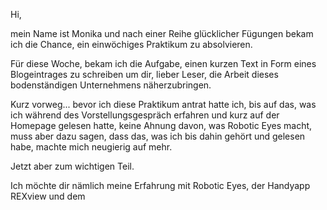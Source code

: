 ﻿Hi,

mein Name ist Monika und nach einer Reihe glücklicher Fügungen bekam ich die Chance, ein einwöchiges Praktikum zu absolvieren.

Für diese Woche, bekam ich die Aufgabe, einen kurzen Text in Form eines Blogeintrages zu schreiben um dir, lieber Leser, die Arbeit dieses bodenständigen Unternehmens näherzubringen.

Kurz vorweg... bevor ich diese Praktikum antrat hatte ich, bis auf das, was ich während des Vorstellungsgespräch erfahren und kurz auf der Homepage gelesen hatte, keine Ahnung davon, was Robotic Eyes macht, muss aber dazu sagen, dass das, was ich bis dahin gehört und gelesen habe, machte mich neugierig auf mehr.

Jetzt aber zum wichtigen Teil.

Ich möchte dir nämlich meine Erfahrung mit Robotic Eyes, der Handyapp REXview und dem 